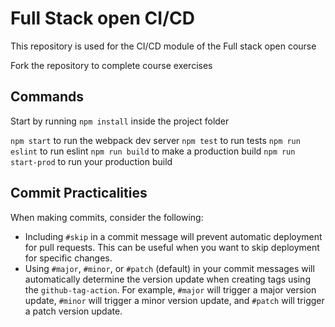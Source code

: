 # Full Stack open CI/CD

This repository is used for the CI/CD module of the Full stack open course

Fork the repository to complete course exercises

## Commands

Start by running `npm install` inside the project folder

`npm start` to run the webpack dev server
`npm test` to run tests
`npm run eslint` to run eslint
`npm run build` to make a production build
`npm run start-prod` to run your production build

## Commit Practicalities

When making commits, consider the following:
- Including `#skip` in a commit message will prevent automatic deployment for pull requests. This can be useful when you want to skip deployment for specific changes.
- Using `#major`, `#minor`, or `#patch` (default) in your commit messages will automatically determine the version update when creating tags using the `github-tag-action`. For example, `#major` will trigger a major version update, `#minor` will trigger a minor version update, and `#patch` will trigger a patch version update.
